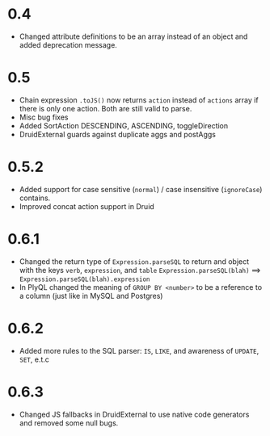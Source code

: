 # 0.4

- Changed attribute definitions to be an array instead of an object and added deprecation message. 

# 0.5

- Chain expression `.toJS()` now returns `action` instead of `actions` array if there is only one action.
  Both are still valid to parse.
- Misc bug fixes
- Added SortAction DESCENDING, ASCENDING, toggleDirection
- DruidExternal guards against duplicate aggs and postAggs

# 0.5.2

- Added support for case sensitive (`normal`) / case insensitive (`ignoreCase`) contains.
- Improved concat action support in Druid

# 0.6.1

- Changed the return type of `Expression.parseSQL` to return and object with the keys `verb`, `expression`, and `table`
  `Expression.parseSQL(blah)` ==> `Expression.parseSQL(blah).expression`
- In PlyQL changed the meaning of `GROUP BY <number>` to be a reference to a column (just like in MySQL and Postgres)

# 0.6.2

- Added more rules to the SQL parser: `IS`, `LIKE`, and awareness of `UPDATE`, `SET`, e.t.c
 
# 0.6.3

- Changed JS fallbacks in DruidExternal to use native code generators and removed some null bugs. 
